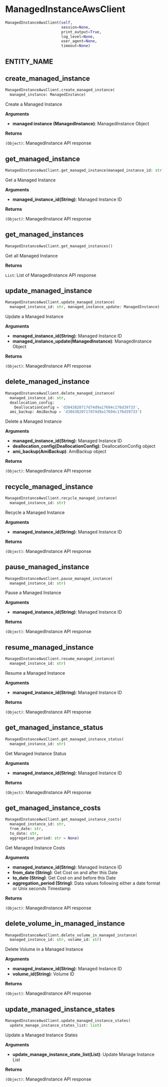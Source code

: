<h1 id="spotinst_sdk2.clients.managed_instance.ManagedInstanceAwsClient">ManagedInstanceAwsClient</h1>

```python
ManagedInstanceAwsClient(self,
                         session=None,
                         print_output=True,
                         log_level=None,
                         user_agent=None,
                         timeout=None)
```

<h2 id="spotinst_sdk2.clients.managed_instance.ManagedInstanceAwsClient.ENTITY_NAME">ENTITY_NAME</h2>


<h2 id="spotinst_sdk2.clients.managed_instance.ManagedInstanceAwsClient.create_managed_instance">create_managed_instance</h2>

```python
ManagedInstanceAwsClient.create_managed_instance(
  managed_instance: ManagedInstance)
```

Create a Managed Instance

__Arguments__

- __managed instance (ManagedInstance)__: ManagedInstance Object

__Returns__

`(Object)`: ManagedInstance API response

<h2 id="spotinst_sdk2.clients.managed_instance.ManagedInstanceAwsClient.get_managed_instance">get_managed_instance</h2>

```python
ManagedInstanceAwsClient.get_managed_instance(managed_instance_id: str)
```

Get a Managed Instance

__Arguments__

- __managed_instance_id(String)__: Managed Instance ID

__Returns__

`(Object)`: ManagedInstance API response

<h2 id="spotinst_sdk2.clients.managed_instance.ManagedInstanceAwsClient.get_managed_instances">get_managed_instances</h2>

```python
ManagedInstanceAwsClient.get_managed_instances()
```

Get all Managed Instance

__Returns__

`List`: List of ManagedInstance API response

<h2 id="spotinst_sdk2.clients.managed_instance.ManagedInstanceAwsClient.update_managed_instance">update_managed_instance</h2>

```python
ManagedInstanceAwsClient.update_managed_instance(
  managed_instance_id: str, managed_instance_update: ManagedInstance)
```

Update a Managed Instance

__Arguments__

- __managed_instance_id(String)__: Managed Instance ID
- __managed_instance_update(ManagedInstance)__: ManagedInstance Object

__Returns__

`(Object)`: ManagedInstance API response

<h2 id="spotinst_sdk2.clients.managed_instance.ManagedInstanceAwsClient.delete_managed_instance">delete_managed_instance</h2>

```python
ManagedInstanceAwsClient.delete_managed_instance(
  managed_instance_id: str,
  deallocation_config:
    DeallocationConfig = 'd3043820717d74d9a17694c176d39733',
  ami_backup: AmiBackup = 'd3043820717d74d9a17694c176d39733')
```

Delete a Managed Instance

__Arguments__

- __managed_instance_id(String)__: Managed Instance ID
- __deallocation_config(DeallocationConfig)__: DeallocationConfig object
- __ami_backup(AmiBackup)__: AmiBackup object

__Returns__

`(Object)`: ManagedInstance API response

<h2 id="spotinst_sdk2.clients.managed_instance.ManagedInstanceAwsClient.recycle_managed_instance">recycle_managed_instance</h2>

```python
ManagedInstanceAwsClient.recycle_managed_instance(
  managed_instance_id: str)
```

Recycle a Managed Instance

__Arguments__

- __managed_instance_id(String)__: Managed Instance ID

__Returns__

`(Object)`: ManagedInstance API response

<h2 id="spotinst_sdk2.clients.managed_instance.ManagedInstanceAwsClient.pause_managed_instance">pause_managed_instance</h2>

```python
ManagedInstanceAwsClient.pause_managed_instance(
  managed_instance_id: str)
```

Pause a Managed Instance

__Arguments__

- __managed_instance_id(String)__: Managed Instance ID

__Returns__

`(Object)`: ManagedInstance API response

<h2 id="spotinst_sdk2.clients.managed_instance.ManagedInstanceAwsClient.resume_managed_instance">resume_managed_instance</h2>

```python
ManagedInstanceAwsClient.resume_managed_instance(
  managed_instance_id: str)
```

Resume a Managed Instance

__Arguments__

- __managed_instance_id(String)__: Managed Instance ID

__Returns__

`(Object)`: ManagedInstance API response

<h2 id="spotinst_sdk2.clients.managed_instance.ManagedInstanceAwsClient.get_managed_instance_status">get_managed_instance_status</h2>

```python
ManagedInstanceAwsClient.get_managed_instance_status(
  managed_instance_id: str)
```

Get Managed Instance Status

__Arguments__

- __managed_instance_id(String)__: Managed Instance ID

__Returns__

`(Object)`: ManagedInstance API response

<h2 id="spotinst_sdk2.clients.managed_instance.ManagedInstanceAwsClient.get_managed_instance_costs">get_managed_instance_costs</h2>

```python
ManagedInstanceAwsClient.get_managed_instance_costs(
  managed_instance_id: str,
  from_date: str,
  to_date: str,
  aggregation_period: str = None)
```

Get Managed Instance Costs

__Arguments__

- __managed_instance_id(String)__: Managed Instance ID
- __from_date (String)__: Get Cost on and after this Date
- __to_date (String)__: Get Cost on and before this Date
- __aggregation_period (String)__: Data values following either a date format or Unix seconds Timestamp

__Returns__

`(Object)`: ManagedInstance API response

<h2 id="spotinst_sdk2.clients.managed_instance.ManagedInstanceAwsClient.delete_volume_in_managed_instance">delete_volume_in_managed_instance</h2>

```python
ManagedInstanceAwsClient.delete_volume_in_managed_instance(
  managed_instance_id: str, volume_id: str)
```

Delete Volume in a Managed Instance

__Arguments__

- __managed_instance_id(String)__: Managed Instance ID
- __volume_id(String)__: Volume ID

__Returns__

`(Object)`: ManagedInstance API response

<h2 id="spotinst_sdk2.clients.managed_instance.ManagedInstanceAwsClient.update_managed_instance_states">update_managed_instance_states</h2>

```python
ManagedInstanceAwsClient.update_managed_instance_states(
  update_manage_instance_states_list: list)
```

Update a Managed Instance States

__Arguments__

- __update_manage_instance_state_list(List)__: Update Manage Instance List

__Returns__

`(Object)`: ManagedInstance API response


